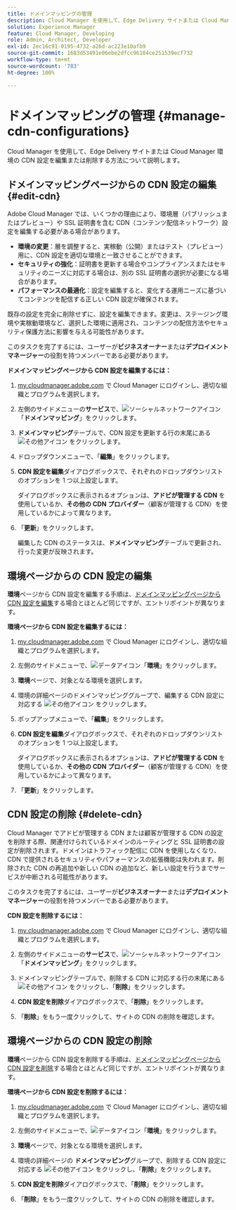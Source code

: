 ```yaml
---
title: ドメインマッピングの管理
description: Cloud Manager を使用して、Edge Delivery サイトまたは Cloud Manager 環境の CDN 設定を編集、更新、または削除する方法について説明します。
solution: Experience Manager
feature: Cloud Manager, Developing
role: Admin, Architect, Developer
exl-id: 2ec16c91-0195-4732-a26d-ac223e10afb9
source-git-commit: 1683d53491e06ebe2dfcc96184ce251539ecf732
workflow-type: tm+mt
source-wordcount: '783'
ht-degree: 100%

---
```


# ドメインマッピングの管理 {#manage-cdn-configurations}

Cloud Manager を使用して、Edge Delivery サイトまたは Cloud Manager 環境の CDN 設定を編集または削除する方法について説明します。

## ドメインマッピングページからの CDN 設定の編集 {#edit-cdn}

Adobe Cloud Manager では、いくつかの理由により、環境層（パブリッシュまたはプレビュー）や SSL 証明書を含む CDN（コンテンツ配信ネットワーク）設定を編集する必要がある場合があります。

* **環境の変更**：層を調整すると、実稼動（公開）またはテスト（プレビュー）用に、CDN 設定を適切な環境と一致させることができます。
* **セキュリティの強化**：証明書を更新する場合やコンプライアンスまたはセキュリティのニーズに対応する場合は、別の SSL 証明書の選択が必要になる場合があります。
* **パフォーマンスの最適化**：設定を編集すると、変化する運用ニーズに基づいてコンテンツを配信する正しい CDN 設定が確保されます。

既存の設定を完全に削除せずに、設定を編集できます。変更は、ステージング環境や実稼動環境など、選択した環境に適用され、コンテンツの配信方法やセキュリティ保護方法に影響を与える可能性があります。

このタスクを完了するには、ユーザーが&#x200B;**ビジネスオーナー**&#x200B;または&#x200B;**デプロイメントマネージャー**&#x200B;の役割を持つメンバーである必要があります。

**ドメインマッピングページから CDN 設定を編集するには：**

1. [my.cloudmanager.adobe.com](https://my.cloudmanager.adobe.com/) で Cloud Manager にログインし、適切な組織とプログラムを選択します。
1. 左側のサイドメニューの&#x200B;**サービス**&#x200B;で、![ソーシャルネットワークアイコン](https://spectrum.adobe.com/static/icons/workflow_18/Smock_SocialNetwork_18_N.svg)「**ドメインマッピング**」をクリックします。
1. **ドメインマッピング**&#x200B;テーブルで、CDN 設定を更新する行の末尾にある ![その他アイコン](https://spectrum.adobe.com/static/icons/workflow_18/Smock_More_18_N.svg) をクリックします。

1. ドロップダウンメニューで、「**編集**」をクリックします。

1. **CDN 設定を編集**&#x200B;ダイアログボックスで、それぞれのドロップダウンリストのオプションを 1 つ以上設定します。

   ダイアログボックスに表示されるオプションは、**アドビが管理する CDN** を使用しているか、**その他の CDN プロバイダー**（顧客が管理する CDN）を使用しているかによって異なります。

1. 「**更新**」をクリックします。

   編集した CDN のステータスは、**ドメインマッピング**&#x200B;テーブルで更新され、行った変更が反映されます。


## 環境ページからの CDN 設定の編集

**環境**&#x200B;ページから CDN 設定を編集する手順は、[ドメインマッピングページから CDN 設定を編集](#edit-cdn)する場合とほとんど同じですが、エントリポイントが異なります。

**環境ページから CDN 設定を編集するには：**

1. [my.cloudmanager.adobe.com](https://my.cloudmanager.adobe.com/) で Cloud Manager にログインし、適切な組織とプログラムを選択します。

1. 左側のサイドメニューで、![データアイコン](https://spectrum.adobe.com/static/icons/workflow_18/Smock_Data_18_N.svg)「**環境**」をクリックします。

1. **環境**&#x200B;ページで、対象となる環境を選択します。

1. 環境の詳細ページのドメインマッピンググループで、編集する CDN 設定に対応する ![その他アイコン](https://spectrum.adobe.com/static/icons/workflow_18/Smock_More_18_N.svg) をクリックします。

1. ポップアップメニューで、「**編集**」をクリックします。

1. **CDN 設定を編集**&#x200B;ダイアログボックスで、それぞれのドロップダウンリストのオプションを 1 つ以上設定します。

   ダイアログボックスに表示されるオプションは、**アドビが管理する CDN** を使用しているか、**その他の CDN プロバイダー**（顧客が管理する CDN）を使用しているかによって異なります。

1. 「**更新**」をクリックします。


<!-- ## Go live readiness {#go-live-readiness} 

1. ADD STEPS -->


## CDN 設定の削除 {#delete-cdn}

Cloud Manager でアドビが管理する CDN または顧客が管理する CDN の設定を削除する際、関連付けられているドメインのルーティングと SSL 証明書の設定が削除されます。ドメインはトラフィック配信に CDN を使用しなくなり、CDN で提供されるセキュリティやパフォーマンスの拡張機能は失われます。削除された CDN の再追加や新しい CDN の追加など、新しい設定を行うまでサービスが中断される可能性があります。

このタスクを完了するには、ユーザーが&#x200B;**ビジネスオーナー**&#x200B;または&#x200B;**デプロイメントマネージャー**&#x200B;の役割を持つメンバーである必要があります。

**CDN 設定を削除するには：**

1. [my.cloudmanager.adobe.com](https://my.cloudmanager.adobe.com/) で Cloud Manager にログインし、適切な組織とプログラムを選択します。

1. 左側のサイドメニューの&#x200B;**サービス**&#x200B;で、![ソーシャルネットワークアイコン](https://spectrum.adobe.com/static/icons/workflow_18/Smock_SocialNetwork_18_N.svg)「**ドメインマッピング**」をクリックします。

1. ドメインマッピングテーブルで、削除する CDN に対応する行の末尾にある ![その他アイコン](https://spectrum.adobe.com/static/icons/workflow_18/Smock_More_18_N.svg) をクリックし、「**削除**」をクリックします。

1. **CDN 設定を削除**&#x200B;ダイアログボックスで、「**削除**」をクリックします。

1. 「**削除**」をもう一度クリックして、サイトの CDN の削除を確認します。


## 環境ページからの CDN 設定の削除

**環境**&#x200B;ページから CDN 設定を削除する手順は、[ドメインマッピングページから CDN 設定を削除](#edit-cdn)する場合とほとんど同じですが、エントリポイントが異なります。

**環境ページから CDN 設定を削除するには：**

1. [my.cloudmanager.adobe.com](https://my.cloudmanager.adobe.com/) で Cloud Manager にログインし、適切な組織とプログラムを選択します。

1. 左側のサイドメニューで、![データアイコン](https://spectrum.adobe.com/static/icons/workflow_18/Smock_Data_18_N.svg)「**環境**」をクリックします。

1. **環境**&#x200B;ページで、対象となる環境を選択します。

1. 環境の詳細ページの **ドメインマッピング**&#x200B;グループで、削除する CDN 設定に対応する ![その他アイコン](https://spectrum.adobe.com/static/icons/workflow_18/Smock_More_18_N.svg) をクリックし、「**削除**」をクリックします。

1. **CDN 設定を削除**&#x200B;ダイアログボックスで、「**削除**」をクリックします。

1. 「**削除**」をもう一度クリックして、サイトの CDN の削除を確認します。

